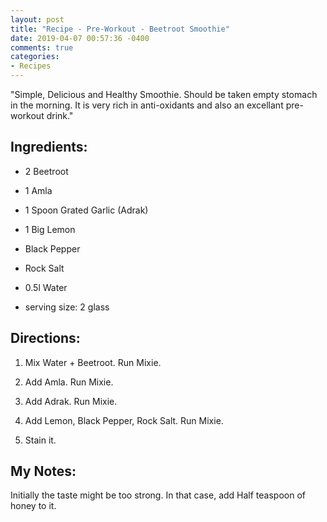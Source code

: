 ```yaml
---
layout: post
title: "Recipe - Pre-Workout - Beetroot Smoothie"
date: 2019-04-07 00:57:36 -0400
comments: true
categories: 
- Recipes
---
```


<!--more-->
"Simple, Delicious and Healthy Smoothie. Should be taken empty stomach in the morning. It is very rich in anti-oxidants and also an excellant pre-workout drink." 

## Ingredients: 

* 2 Beetroot 
* 1 Amla
* 1 Spoon Grated Garlic (Adrak)
* 1 Big Lemon
* Black Pepper
* Rock Salt
* 0.5l Water

* serving size: 2 glass
    
## Directions:

1. Mix Water + Beetroot. Run Mixie.  

2. Add Amla. Run Mixie.

3. Add Adrak. Run Mixie.

4. Add Lemon, Black Pepper, Rock Salt. Run Mixie.

5. Stain it.
     
## My Notes:
Initially the taste might be too strong. In that case, add Half teaspoon of honey to it. 
